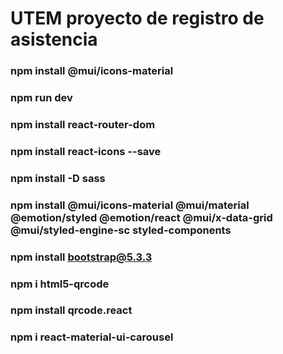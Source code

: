 # UTEM proyecto de registro de asistencia



### npm install @mui/icons-material
### npm run dev
### npm install react-router-dom
### npm install react-icons --save
### npm install -D sass
### npm install @mui/icons-material @mui/material @emotion/styled @emotion/react @mui/x-data-grid @mui/styled-engine-sc styled-components
### npm install bootstrap@5.3.3

### npm i html5-qrcode
### npm install qrcode.react
### npm i react-material-ui-carousel
